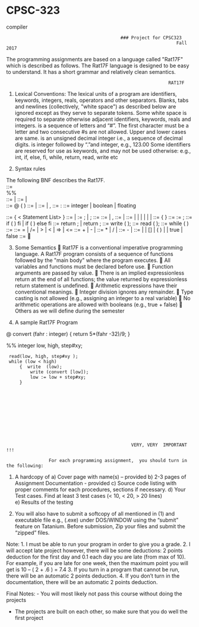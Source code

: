 # CPSC-323
compiler


                                               ### Project for CPSC323
                                                                    Fall 2017
The programming assignments are based on a language called "Rat17F" which is described as
follows. The Rat17F language is designed to be easy to understand. It has a short grammar and  relatively clean semantics. 


                                                                 RAT17F
1) Lexical Conventions:
The lexical units of a program are identifiers, keywords, integers, reals, operators and other 
separators. Blanks, tabs and newlines  (collectively, "white space") as described below
are ignored except as they serve to separate tokens.
Some white space is required to separate otherwise adjacent identifiers, keywords, reals and integers.
<Identifier> is a sequence of letters and   “#”. 
The first character must be a letter and two consecutive #s are not allowed.
Upper and lower cases are same.
<Integer>  is an unsigned decimal integer i.e., a sequence of decimal digits.
<floating> is integer followed by “.”and integer, e.g., 123.00
Some identifiers are reserved for use as keywords, and may not be used otherwise:
       e.g.,  int, if, else, fi,  while, return, read, write  etc


2) Syntax rules 

The following BNF  describes the  Rat17F.  
<Rat17F>  ::=  <Opt Function Definitions>  
                         %%  <Opt Declaration List> <Statement List>    
<Opt Function Definitions> ::= <Function Definitions> | <Empty>
<Function Definitions>  ::= <Function> | <Function> <Function Definitions>   
<Function> ::=  @  <Identifier>  (<Opt Parameter List> )   <Opt Declaration List>  <Body>
<Opt Parameter List> ::=  <Parameter List>   |  <Empty>
<Parameter List>  ::=  <Parameter>  | <Parameter> , <Parameter List>
<Parameter> ::=  <IDs > : <Qualifier> 
<Qualifier> ::= integer   |  boolean  |  floating
<Body>  ::=  {  < Statement List>  }
<Opt Declaration List> ::= <Declaration List>   | <Empty>
<Declaration List>  := <Declaration> ;  | <Declaration> ; <Declaration List>
<Declaration> ::=  <Qualifier > <IDs>                   
<IDs> ::=  <Identifier>    | <Identifier>, <IDs>
<Statement List> ::=  <Statement>   | <Statement> <Statement List>
<Statement> ::=  <Compound> | <Assign> | <If> |  <Return> | <Write> | <Read> | <While> 
<Compound> ::= {  <Statement List>  } 
<Assign> ::=   <Identifier> := <Expression> ;
<If> ::=     if  ( <Condition>  ) <Statement> fi    |   
                  if  ( <Condition>  ) <Statement>   else <Statement> fi   
<Return> ::=  return ; |  return <Expression> ;
<Write> ::=   write ( <Expression>);
<Read> ::=    read ( <IDs> );
<While> ::= while ( <Condition>  )  <Statement> 
<Condition> ::= <Expression>  <Relop>   <Expression>
<Relop> ::=   = |  /=  |   >   | <   |  =>   | <=            
<Expression>  ::= <Expression> + <Term>  | <Expression>  - <Term>  | <Term>
<Term>    ::=  <Term> * <Factor>  | <Term> / <Factor> |  <Factor>
<Factor> ::= - <Primary>   | <Primary>
<Primary> ::= <Identifier> | <Integer> | <Identifier> [<IDs>]  | 
                       ( <Expression> ) |  <Real>  | true | false                        
<Empty>   ::= 


3) Some Semantics
	Rat17F is a conventional imperative programming language. A Rat17F program consists of a sequence of functions followed  by the "main body"  where the program executes. 
	All variables and functions must be declared before use.
	Function arguments are passed by value. 
	There is an implied expressionless return at the end of all functions; the value returned by  expressionless return statement is undefined. 
	Arithmetic expressions have their conventional meanings. 
	Integer division ignores any remainder. 
	Type casting is not allowed (e.g., assigning an integer to a real variable)
	No arithmetic operations are allowed with booleans (e.g., true + false)
	Others as we will define during the semester 


4)  A sample Rat17F Program 


@ convert  (fahr : integer)
{
           return 5*(fahr -32)/9;
}

%%
     integer   low, high, step#xy;

     read(low, high, step#xy );
     while (low < high)  
         {  write  (low);
             write (convert [low]);
             low := low + step#xy;
         } 











                                                   VERY, VERY  IMPORTANT !!!

                    For each programming assignment,  you should turn in the following:

1)	A hardcopy of 
   a) Cover page with name(s) – provided
   b) 2-3 pages of Assignment Documentation - provided
   c) Source code listing with proper comments for each procedures, sections if 
        necessary.
   d) Your Test cases.  Find at least 3 test cases  (< 10,   < 20,    > 20  lines)  
   e)  Results of the testing

2)	You will also have to submit a softcopy of all mentioned in (1) and executable file e.g., (.exe) under DOS/WINDOW using the “submit” feature on Tatanium.
Before submission, Zip your files and submit the “zipped” files.

Note:  1.  I must be able to run your program in order to give you a grade.
            2. I will accept late project however, there will be some deductions:
                2 points deduction for the first day and 0.1 each day you are late 
                (from max of 10). For example,  if you are late for one week, then the 
                 maximum point you will get  is 10 – ( 2 + .6 ) = 7.4
            3. If you turn in a program that cannot be run, there will be an automatic 2 points
                deduction.
            4. If you don’t turn in the documentation, there will be an automatic 2 points 
                deduction.

Final Notes:    -    You will most likely not pass this course without doing the projects
-	The projects are built on each other, so make sure that you do well the
       first project

